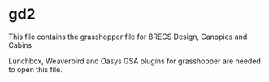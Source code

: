 # gd2
This file contains the grasshopper file for BRECS Design, Canopies and Cabins.

Lunchbox, Weaverbird and Oasys GSA plugins for grasshopper are needed to open this file.
